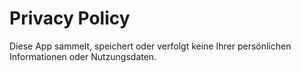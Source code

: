 # Privacy Policy

Diese App sammelt, speichert oder verfolgt keine Ihrer persönlichen Informationen oder Nutzungsdaten.
